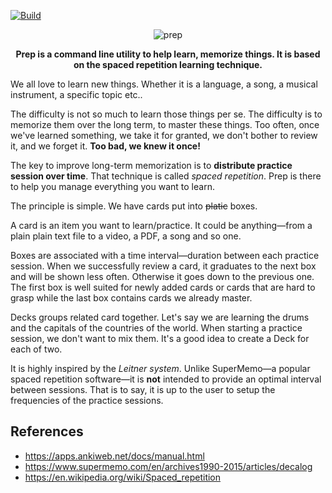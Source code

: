 [![Build](https://github.com/VincentCordobes/prep/workflows/Build/badge.svg)](https://github.com/VincentCordobes/prep/actions?query=workflow%3ABuild)

<p align="center">
<img src="https://user-images.githubusercontent.com/7091110/75851923-1f2d9480-5deb-11ea-96d8-312eef590016.png" alt="prep" />
</p>
<p align="center">
  <strong>Prep is a command line utility to help learn, memorize things. It is based on the spaced repetition learning technique.</strong>
</p>

We all love to learn new things. Whether it is a language, a song, a musical instrument, a specific topic etc..

The difficulty is not so much to learn those things per se. The difficulty is to memorize them over the long term, to master these things.
Too often, once we've learned something, we take it for granted, we don't bother to review it, and we forget it. **Too bad, we knew it once!** 

The key to improve long-term memorization is to **distribute practice session over time**. That technique is called _spaced repetition_. Prep is there to help you manage everything you want to learn. 

The principle is simple. We have cards put into ~~platic~~ boxes.

A card is an item you want to learn/practice. It could be anything—from a plain plain text file to a video, a PDF, a song and so one. 

Boxes are associated with a time interval—duration between each practice session. 
When we successfully review a card, it graduates to the next box and will be shown less often. Otherwise it goes down to the previous one.
The first box is well suited for newly added cards or cards that are hard to grasp while the last box contains cards we already master.


Decks groups related card together. Let's say we are learning the drums and the capitals of the countries of the world. When starting a practice session, we don't want to mix them. It's a good idea to create a Deck for each of two.


It is highly inspired by the _Leitner system_. Unlike SuperMemo—a popular spaced repetition software—it is **not** intended to provide an optimal interval between sessions. That is to say, it is up to the user to setup the frequencies of the practice sessions.






## References
- https://apps.ankiweb.net/docs/manual.html
- https://www.supermemo.com/en/archives1990-2015/articles/decalog
- https://en.wikipedia.org/wiki/Spaced_repetition
